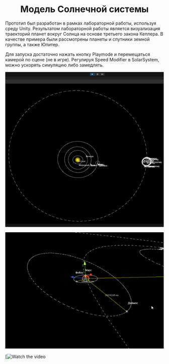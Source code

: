 <div align="center"><h1>Модель Солнечной системы</h1></div>

Прототип был разработан в рамках лабораторной работы, используя среду Unity. Результатом лабораторной работы является визуализация траекторий планет вокруг Солнца на основе третьего закона Кеплера. В качестве примера были рассмотрены планеты и спутники земной группы, а также Юпитер.

Для запуска достаточно нажать кнопку Playmode и перемещаться камерой по сцене (не в игре). Регулируя Speed Modifier в SolarSystem, можно ускорять симуляцию либо замедлять.

![image1](https://github.com/DenisKozarezov/Solar-System/blob/main/images/image-1.png?raw=true)

![image2](https://github.com/DenisKozarezov/Solar-System/blob/main/images/image2.png?raw=true)

[![Watch the video](https://cloud.mail.ru/public/5Lwh/WRoTVgdLD)
